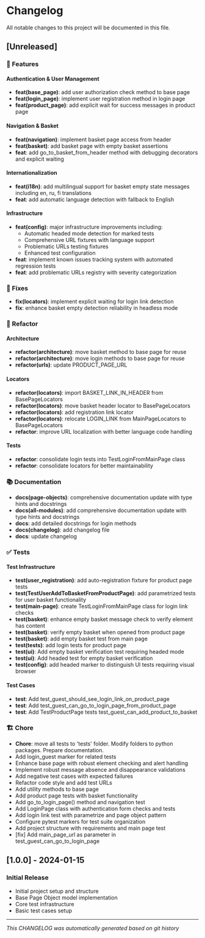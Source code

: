 # Changelog

All notable changes to this project will be documented in this file.

## [Unreleased]

### 🚀 Features

#### Authentication & User Management
- **feat(base_page)**: add user authorization check method to base page
- **feat(login_page)**: implement user registration method in login page
- **feat(product_page)**: add explicit wait for success messages in product page

#### Navigation & Basket
- **feat(navigation)**: implement basket page access from header
- **feat(basket)**: add basket page with empty basket assertions
- **feat**: add go_to_basket_from_header method with debugging decorators and explicit waiting

#### Internationalization
- **feat(i18n)**: add multilingual support for basket empty state messages including en, ru, fi translations
- **feat**: add automatic language detection with fallback to English

#### Infrastructure
- **feat(config)**: major infrastructure improvements including:
  - Automatic headed mode detection for marked tests
  - Comprehensive URL fixtures with language support
  - Problematic URLs testing fixtures
  - Enhanced test configuration
- **feat**: implement known issues tracking system with automated regression tests
- **feat**: add problematic URLs registry with severity categorization

### 🐛 Fixes

- **fix(locators)**: implement explicit waiting for login link detection
- **fix**: enhance basket empty detection reliability in headless mode

### 🔧 Refactor

#### Architecture
- **refactor(architecture)**: move basket method to base page for reuse
- **refactor(architecture)**: move login methods to base page for reuse
- **refactor(urls)**: update PRODUCT_PAGE_URL

#### Locators
- **refactor(locators)**: import BASKET_LINK_IN_HEADER from BasePageLocators
- **refactor(locators)**: move basket header locator to BasePageLocators
- **refactor(locators)**: add registration link locator
- **refactor(locators)**: relocate LOGIN_LINK from MainPageLocators to BasePageLocators
- **refactor**: improve URL localization with better language code handling

#### Tests
- **refactor**: consolidate login tests into TestLoginFromMainPage class
- **refactor**: consolidate locators for better maintainability

### 📚 Documentation

- **docs(page-objects)**: comprehensive documentation update with type hints and docstrings
- **docs(all-modules)**: add comprehensive documentation update with type hints and docstrings
- **docs**: add detailed docstrings for login methods
- **docs(changelog)**: add changelog file
- **docs**: update changelog

### ✅ Tests

#### Test Infrastructure
- **test(user_registration)**: add auto-registration fixture for product page tests
- **test(TestUserAddToBasketFromProductPage)**: add parametrized tests for user basket functionality
- **test(main-page)**: create TestLoginFromMainPage class for login link checks
- **test(basket)**: enhance empty basket message check to verify element has content
- **test(basket)**: verify empty basket when opened from product page
- **test(basket)**: add empty basket test from main page
- **test(tests)**: add login tests for product page
- **test(ui)**: Add empty basket verification test requiring headed mode
- **test(ui)**: Add headed test for empty basket verification
- **test(config)**: add headed marker to distinguish UI tests requiring visual browser

#### Test Cases
- **test**: Add test_guest_should_see_login_link_on_product_page
- **test**: Add test_guest_can_go_to_login_page_from_product_page
- **test**: Add TestProductPage tests test_guest_can_add_product_to_basket

### 🏗️ Chore

- **Chore**: move all tests to 'tests' folder. Modify folders to python packages. Prepare documentation.
- Add login_guest marker for related tests
- Enhance base page with robust element checking and alert handling
- Implement robust message absence and disappearance validations
- Add negative test cases with expected failures
- Refactor code style and add test URLs
- Add utility methods to base page
- Add product page tests with basket functionality
- Add go_to_login_page() method and navigation test
- Add LoginPage class with authentication form checks and tests
- Add login link test with parametrize and page object pattern
- Configure pytest markers for test suite organization
- Add project structure with requirements and main page test
- [fix] Add main_page_url as parameter in test_guest_can_go_to_login_page

## [1.0.0] - 2024-01-15

### Initial Release

- Initial project setup and structure
- Base Page Object model implementation
- Core test infrastructure
- Basic test cases setup

---

*This CHANGELOG was automatically generated based on git history*